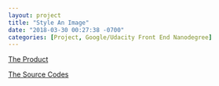 ```yaml
---
layout: project
title: "Style An Image"
date: "2018-03-30 00:27:38 -0700"
categories: [Project, Google/Udacity Front End Nanodegree]
---
```


[The Product](https://curious-yu.github.io/GoogleFrontEnd-Phase1-StyleAImage/)

[The Source Codes](https://github.com/Curious-Yu/GoogleFrontEnd-Phase1-StyleAImage)
